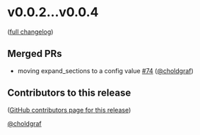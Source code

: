 # v0.0.2...v0.0.4
([full changelog](https://github.com/ExecutableBookProject/sphinx-book-theme/compare/v0.0.2...v0.0.4))


## Merged PRs
* moving expand_sections to a config value [#74](https://github.com/ExecutableBookProject/sphinx-book-theme/pull/74) ([@choldgraf](https://github.com/choldgraf))

## Contributors to this release
([GitHub contributors page for this release](https://github.com/ExecutableBookProject/sphinx-book-theme/graphs/contributors?from=2020-04-22&to=2020-04-24&type=c))

[@choldgraf](https://github.com/search?q=repo%3AExecutableBookProject%2Fsphinx-book-theme+involves%3Acholdgraf+updated%3A2020-04-22..2020-04-24&type=Issues)